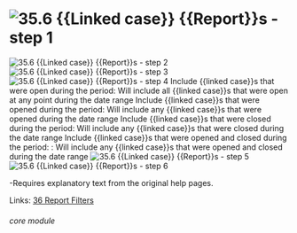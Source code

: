 # ![35.6 {{Linked case}} {{Report}}s - step 1](35.6_Case_Reports_im_1.png)

![35.6 {{Linked case}} {{Report}}s - step 2](35.6_Case_Reports_im_2.png)
![35.6 {{Linked case}} {{Report}}s - step 3](35.6_Case_Reports_im_3.png)
![35.6 {{Linked case}} {{Report}}s - step 4](35.6_Case_Reports_im_4.png)
Include {{linked case}}s that were open during the period: Will include all {{linked case}}s that were open at any point during the date range
Include {{linked case}}s that were opened during the period: Will include any {{linked case}}s that were opened during the date range
Include {{linked case}}s that were closed during the period: Will include any {{linked case}}s that were closed during the date range
Include {{linked case}}s that were opened and closed during the period: : Will include any {{linked case}}s that were opened and closed during the date range
![35.6 {{Linked case}} {{Report}}s - step 5](35.6_Case_Reports_im_5.png)
![35.6 {{Linked case}} {{Report}}s - step 6](35.6_Case_Reports_im_6.png)

-Requires explanatory text from the original help pages.

Links:
[36 Report Filters](/help/index/p/36)

###### core module